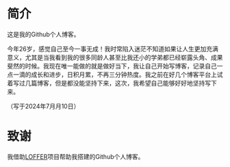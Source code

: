 
# 简介
这是我的Github个人博客。

今年26岁，感觉自己至今一事无成！我时常陷入迷茫不知道如果让人生更加充满意义，尤其是当我看到我的很多同龄人甚至比我还小的学弟都已经崭露头角、成果斐然的时候。我现在唯一能做的就是做好当下，我让自己开始写博客，记录自己一点一滴的成长和进步，日积月累，不再三分钟热度。我之前在好几个博客平台上试着写过几篇博客，但是都没能坚持下来，这次，我希望自己能够好好地坚持写下来。

（写于2024年7月月10日）

# 致谢
我借助[LOFFER](https://github.com/FromEndWorld/LOFFER)项目帮助我搭建的Github个人博客。